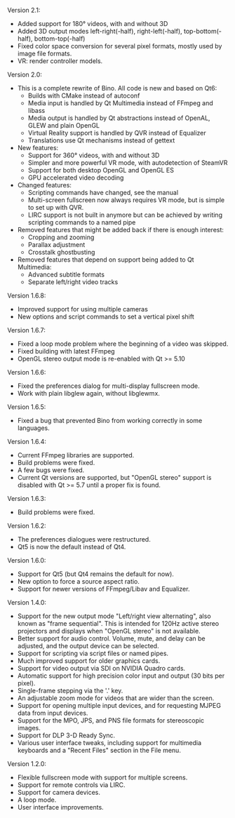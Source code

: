 Version 2.1:
- Added support for 180° videos, with and without 3D
- Added 3D output modes left-right(-half), right-left(-half),
  top-bottom(-half), bottom-top(-half)
- Fixed color space conversion for several pixel formats, mostly used by image
  file formats.
- VR: render controller models.

Version 2.0:
- This is a complete rewrite of Bino. All code is new and based on Qt6:
  - Builds with CMake instead of autoconf
  - Media input is handled by Qt Multimedia instead of FFmpeg and libass
  - Media output is handled by Qt abstractions instead of OpenAL, GLEW and
    plain OpenGL
  - Virtual Reality support is handled by QVR instead of Equalizer
  - Translations use Qt mechanisms instead of gettext
- New features:
  - Support for 360° videos, with and without 3D
  - Simpler and more powerful VR mode, with autodetection of SteamVR
  - Support for both desktop OpenGL and OpenGL ES
  - GPU accelerated video decoding
- Changed features:
  - Scripting commands have changed, see the manual
  - Multi-screen fullscreen now always requires VR mode, but is simple to
    set up with QVR.
  - LIRC support is not built in anymore but can be achieved by writing
    scripting commands to a named pipe
- Removed features that might be added back if there is enough interest:
  - Cropping and zooming
  - Parallax adjustment
  - Crosstalk ghostbusting
- Removed features that depend on support being added to Qt Multimedia:
  - Advanced subtitle formats
  - Separate left/right video tracks

Version 1.6.8:
- Improved support for using multiple cameras
- New options and script commands to set a vertical pixel shift

Version 1.6.7:
- Fixed a loop mode problem where the beginning of a video was skipped.
- Fixed building with latest FFmpeg
- OpenGL stereo output mode is re-enabled with Qt >= 5.10

Version 1.6.6:
- Fixed the preferences dialog for multi-display fullscreen mode.
- Work with plain libglew again, without libglewmx.

Version 1.6.5:
- Fixed a bug that prevented Bino from working correctly in some languages.

Version 1.6.4:
- Current FFmpeg libraries are supported.
- Build problems were fixed.
- A few bugs were fixed.
- Current Qt versions are supported, but "OpenGL stereo" support is disabled
  with Qt >= 5.7 until a proper fix is found.

Version 1.6.3:
- Build problems were fixed.

Version 1.6.2:
- The preferences dialogues were restructured.
- Qt5 is now the default instead of Qt4.

Version 1.6.0:
- Support for Qt5 (but Qt4 remains the default for now).
- New option to force a source aspect ratio.
- Support for newer versions of FFmpeg/Libav and Equalizer.

Version 1.4.0:
- Support for the new output mode "Left/right view alternating", also known
  as "frame sequential". This is intended for 120Hz active stereo projectors
  and displays when "OpenGL stereo" is not available.
- Better support for audio control. Volume, mute, and delay can be adjusted,
  and the output device can be selected.
- Support for scripting via script files or named pipes.
- Much improved support for older graphics cards.
- Support for video output via SDI on NVIDIA Quadro cards.
- Automatic support for high precision color input and output (30 bits per
  pixel).
- Single-frame stepping via the '.' key.
- An adjustable zoom mode for videos that are wider than the screen.
- Support for opening multiple input devices, and for requesting MJPEG data
  from input devices.
- Support for the MPO, JPS, and PNS file formats for stereoscopic images.
- Support for DLP 3-D Ready Sync.
- Various user interface tweaks, including support for multimedia keyboards
  and a "Recent Files" section in the File menu.

Version 1.2.0:
- Flexible fullscreen mode with support for multiple screens.
- Support for remote controls via LIRC.
- Support for camera devices.
- A loop mode.
- User interface improvements.
